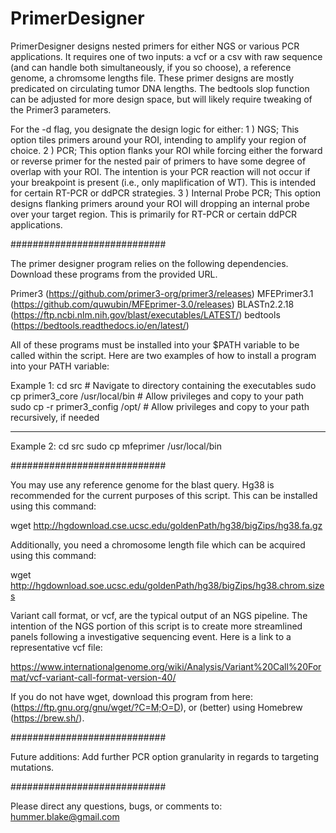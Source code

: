 # PrimerDesigner
PrimerDesigner designs nested primers for either NGS or various PCR applications. It requires one of two inputs: a vcf or a csv with raw sequence 
(and can handle both simultaneously, if you so choose), a reference genome, a chromsome lengths file. These primer designs are mostly predicated 
on circulating tumor DNA lengths. The bedtools slop function can be adjusted for more design space, but will likely require tweaking of the Primer3 parameters.

For the -d flag, you designate the design logic for either:
1 ) NGS; This option tiles primers around your ROI, intending to amplify your region of choice.
2 ) PCR; This option flanks your ROI while forcing either the forward or reverse primer for the nested pair of primers to have some degree of overlap with your ROI. 
         The intention is your PCR reaction will not occur if your breakpoint is present (i.e., only maplification of WT). This is intended for certain RT-PCR or ddPCR strategies.
3 ) Internal Probe PCR; This option designs flanking primers around your ROI will dropping an internal probe over your target region. This is primarily for 
                        RT-PCR or certain ddPCR applications. 

############################

The primer designer program relies on the following dependencies. Download these programs from the provided URL. 

Primer3 (https://github.com/primer3-org/primer3/releases)
MFEPrimer3.1 (https://github.com/quwubin/MFEprimer-3.0/releases)
BLASTn2.2.18 (https://ftp.ncbi.nlm.nih.gov/blast/executables/LATEST/)
bedtools (https://bedtools.readthedocs.io/en/latest/)

All of these programs must be installed into your $PATH variable to be called within the script. Here are two examples of how to install a program into your PATH variable:

Example 1:
cd src # Navigate to directory containing the executables
sudo cp primer3_core /usr/local/bin # Allow privileges and copy to your path
sudo cp -r primer3_config /opt/ # Allow privileges and copy to your path recursively, if needed

------------------

Example 2:
cd src
sudo cp mfeprimer /usr/local/bin

############################

You may use any reference genome for the blast query. Hg38 is recommended for the current purposes of this script. This can be installed using this command:

wget http://hgdownload.cse.ucsc.edu/goldenPath/hg38/bigZips/hg38.fa.gz

Additionally, you need a chromosome length file which can be acquired using this command:

wget http://hgdownload.soe.ucsc.edu/goldenPath/hg38/bigZips/hg38.chrom.sizes 

Variant call format, or vcf, are the typical output of an NGS pipeline. The intention of the NGS portion of this script is to create more streamlined panels following a investigative sequencing event. 
Here is a link to a representative vcf file:

https://www.internationalgenome.org/wiki/Analysis/Variant%20Call%20Format/vcf-variant-call-format-version-40/

If you do not have wget, download this program from here: (https://ftp.gnu.org/gnu/wget/?C=M;O=D), or (better) using Homebrew (https://brew.sh/).

############################

Future additions: Add further PCR option granularity in regards to targeting mutations.

############################

Please direct any questions, bugs, or comments to: hummer.blake@gmail.com
